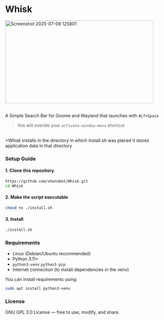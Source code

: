 # **Whisk** 
<img width="474" height="264" alt="Screenshot 2025-07-09 125801" src="https://github.com/user-attachments/assets/1c983b6a-f22a-4881-a3c3-7111301c4efd" />

<br>A Simple Search Bar for Gnome and Wayland that launches with `ALT+Space` 
>this will overide your `activate-window-menu` shortcut
<br>
>Whisk installs in the directory in which install.sh was placed it stores application data in that directory 


### Setup Guide

#### 1. Clone this repository

```bash
https://github.com/shonubot/Whisk.git
cd Whisk
```

#### 2. Make the script executable

```bash
chmod +x ./install.sh
```

#### 3. Install

```bash
./install.sh
```

### Requirements

- Linux (Debian/Ubuntu recommended)
- Python 3.11+
- `python3-venv`  `python3-pip`
- Internet connection (to install dependencies in the venv)

You can install requirements using:

```bash
sudo apt install python3-venv
```

### License

GNU GPL 3.0 License — free to use, modify, and share.
